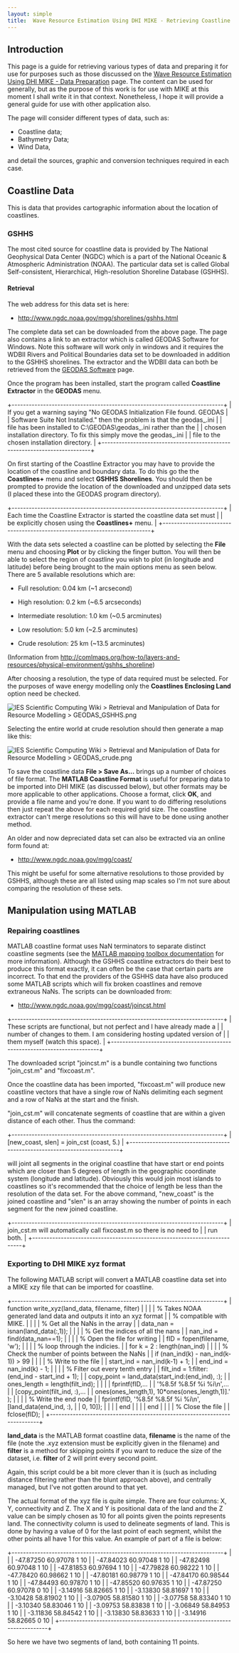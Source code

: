 ```yaml
---
layout: simple
title:  Wave Resource Estimation Using DHI MIKE - Retrieving Coastline Data
---
```


## Introduction

This page is a guide for retrieving various types of data and preparing
it for use for purposes such as those discussed on the [Wave Resource
Estimation Using DHI MIKE - Data
Preparation](https://www.wiki.ed.ac.uk/display/iesscicomp/Wave+Resource+Estimation+Using+DHI+MIKE+-+Data+Preparation)
page. The content can be used for generally, but as the purpose of this
work is for use with MIKE at this moment I shall write it in that
context. Nonetheless, I hope it will provide a general guide for use
with other application also.

The page will consider different types of data, such as:

-   Coastline data;
-   Bathymetry Data;
-   Wind Data,

and detail the sources, graphic and conversion techniques required in
each case.

## Coastline Data

This is data that provides cartographic information about the location
of coastlines.

### GSHHS

The most cited source for coastline data is provided by The National
Geophysical Data Center (NGDC) which is a part of the National Oceanic &
Atmospheric Administration (NOAA). The particular data set is called
Global Self-consistent, Hierarchical, High-resolution Shoreline Database
(GSHHS).

#### Retrieval

The web address for this data set is here:

-   <http://www.ngdc.noaa.gov/mgg/shorelines/gshhs.html>

The complete data set can be downloaded from the above page. The page
also contains a link to an extractor which is called GEODAS Software for
Windows. Note this software will work only in windows and it requires
the WDBII Rivers and Political Boundaries data set to be downloaded in
addition to the GSHHS shorelines. The extractor and the WDBII data can
both be retrieved from the [GEODAS
Software](http://www.ngdc.noaa.gov/mgg/gdas/gx_announce.Html) page.

Once the program has been installed, start the program called
**Coastline Extractor** in the **GEODAS** menu.

+--------------------------------------------------------------------------+
| If you get a warning saying "No GEODAS Initialization File found. GEODAS |
| Software Suite Not Installed." then the problem is that the geodas\_.ini |
| file has been installed to C:\\GEODAS\\geodas\_.ini rather than the      |
| chosen installation directory. To fix this simply move the geodas\_.ini  |
| file to the chosen installation directory.                               |
+--------------------------------------------------------------------------+

On first starting of the Coastline Extractor you may have to provide the
location of the coastline and boundary data. To do this go the the
**Coastlines+** menu and select **GSHHS Shorelines**. You should then be
prompted to provide the location of the downloaded and unzipped data
sets (I placed these into the GEODAS program directory).

+--------------------------------------------------------------------------+
| Each time the Coastline Extractor is started the coastline data set must |
| be explicitly chosen using the **Coastlines+** menu.                     |
+--------------------------------------------------------------------------+

With the data sets selected a coastline can be plotted by selecting the
**File** menu and choosing **Plot** or by clicking the finger button.
You will then be able to select the region of coastline you wish to plot
(in longitude and latitude) before being brought to the main options
menu as seen below. There are 5 available resolutions which are:

-   Full resolution: 0.04 km (\~1 arcsecond)

-   High resolution: 0.2 km (\~6.5 arcseconds)

-   Intermediate resolution: 1.0 km (\~0.5 arcminutes)

-   Low resolution: 5.0 km (\~2.5 arcminutes)

-   Crude resolution: 25 km (\~13.5 arcminutes)

(Information from
<http://comlmaps.org/how-to/layers-and-resources/physical-environment/gshhs_shoreline>)

After choosing a resolution, the type of data required must be selected.
For the purposes of wave energy modelling only the **Coastlines
Enclosing Land** option need be checked.

![](View%20Source_files/GEODAS_GSHHS.png "IES Scientific Computing Wiki > Retrieval and Manipulation of Data for Resource Modelling > GEODAS_GSHHS.png")

Selecting the entire world at crude resolution should then generate a
map like this:

![](View%20Source_files/GEODAS_crude.png "IES Scientific Computing Wiki > Retrieval and Manipulation of Data for Resource Modelling > GEODAS_crude.png")

To save the coastline data **File \> Save As...** brings up a number of
choices of file format. The **MATLAB Coastline Format** is useful for
preparing data to be imported into DHI MIKE (as discussed below), but
other formats may be more applicable to other applications. Choose a
format, click **OK**, and provide a file name and you're done. If you
want to do differing resolutions then just repeat the above for each
required grid size. The coastline extractor can't merge resolutions so
this will have to be done using another method.

An older and now depreciated data set can also be extracted via an
online form found at:

-   <http://www.ngdc.noaa.gov/mgg/coast/>

This might be useful for some alternative resolutions to those provided
by GSHHS, although these are all listed using map scales so I'm not sure
about comparing the resolution of these sets.

## Manipulation using MATLAB

### Repairing coastlines

MATLAB coastline format uses NaN terminators to separate distinct
coastline segments (see the [MATLAB mapping toolbox
documentation](http://www.mathworks.co.uk/help/toolbox/map/f20-6077.html)
for more information). Although the GSHHS coastline extractors do their
best to produce this format exactly, it can often be the case that
certain parts are incorrect. To that end the providers of the GSHHS data
have also produced some MATLAB scripts which will fix broken coastlines
and remove extraneous NaNs. The scripts can be downloaded from:

-   <http://www.ngdc.noaa.gov/mgg/coast/joincst.html>

+--------------------------------------------------------------------------+
| These scripts are functional, but not perfect and I have already made a  |
| number of changes to them. I am considering hosting updated version of   |
| them myself (watch this space).                                          |
+--------------------------------------------------------------------------+

The downloaded script "joincst.m" is a bundle containing two functions
"join\_cst.m" and "fixcoast.m".

Once the coastline data has been imported, "fixcoast.m" will produce new
coastline vectors that have a single row of NaNs delimiting each segment
and a row of NaNs at the start and the finish.

"join\_cst.m" will concatenate segments of coastline that are within a
given distance of each other. Thus the command:

+--------------------------------------------------------------------------+
|     [new_coast, slen] = join_cst (coast, 5.)                             |
+--------------------------------------------------------------------------+

will joint all segments in the original coastline that have start or end
points which are closer than 5 degrees of length in the geographic
coordinate system (longitude and latitude). Obviously this would join
most islands to coastlines so it's recommended that the choice of length
be less than the resolution of the data set. For the above command,
"new\_coast" is the joined coastline and "slen" is an array showing the
number of points in each segment for the new joined coastline.

+--------------------------------------------------------------------------+
| join\_cst.m will automatically call fixcoast.m so there is no need to    |
| run both.                                                                |
+--------------------------------------------------------------------------+

### Exporting to DHI MIKE xyz format

The following MATLAB script will convert a MATLAB coastline data set
into a MIKE xzy file that can be imported for coastline.

+--------------------------------------------------------------------------+
|     function write_xyz(land_data, filename, filter)                      |
|                                                                          |
|     % Takes NOAA generated land data and outputs it into an xyz format   |
|     % compatible with MIKE.                                              |
|                                                                          |
|     % Get all the NaNs in the array                                      |
|     data_nan = isnan(land_data(:,1));                                    |
|                                                                          |
|     % Get the indices of all the nans                                    |
|     nan_ind = find(data_nan==1);                                         |
|                                                                          |
|     % Open the file for writing                                          |
|     fID = fopen(filename, 'w');                                          |
|                                                                          |
|     % loop through the indicies.                                         |
|     for k = 2 : length(nan_ind)                                          |
|                                                                          |
|         % Check the number of points between the NaNs                    |
|         if (nan_ind(k) - nan_ind(k-1)) > 99                              |
|                                                                          |
|             % Write to the file                                          |
|             start_ind = nan_ind(k-1) + 1;                                |
|             end_ind = nan_ind(k) - 1;                                    |
|                                                                          |
|             % Filter out every tenth entry                               |
|             filt_ind = 1:filter:(end_ind - start_ind + 1);               |
|             copy_point = land_data(start_ind:(end_ind), :);              |
|             ones_length = length(filt_ind);                              |
|                                                                          |
|             fprintf(fID,...                                              |
|                     '%8.5f %8.5f %i %i\n',...                            |
|                     [copy_point(filt_ind, :),...                         |
|                       ones(ones_length,1), 10*ones(ones_length,1)].' );  |
|                                                                          |
|             % Write the end node                                         |
|             fprintf(fID, '%8.5f %8.5f %i %i\n', [land_data(end_ind, :),  |
| 0, 10]);                                                                 |
|                                                                          |
|         end                                                              |
|                                                                          |
|     end                                                                  |
|                                                                          |
|     % Close the file                                                     |
|     fclose(fID);                                                         |
+--------------------------------------------------------------------------+

**land\_data** is the MATLAB format coastline data, **filename** is the
name of the file (note the .xyz extension must be explicitly given in
the filename) and **filter** is a method for skipping points if you want
to reduce the size of the dataset, i.e. **filter** of 2 will print every
second point.

Again, this script could be a bit more clever than it is (such as
including distance filtering rather than the blunt approach above), and
centrally managed, but I've not gotten around to that yet.

The actual format of the xyz file is quite simple. There are four
columns: X, Y, connectivity and Z. The X and Y is positional data of the
land and the Z value can be simply chosen as 10 for all points given the
points represents land. The connectivity column is used to delineate
segments of land. This is done by having a value of 0 for the last point
of each segment, whilst the other points all have 1 for this value. An
example of part of a file is below:

+--------------------------------------------------------------------------+
|                                                                          |
|     -47.87250 60.97078 1 10                                              |
|     -47.84023 60.97048 1 10                                              |
|     -47.82498 60.97048 1 10                                              |
|     -47.81853 60.97694 1 10                                              |
|     -47.79828 60.98222 1 10                                              |
|     -47.78420 60.98662 1 10                                              |
|     -47.80181 60.98779 1 10                                              |
|     -47.84170 60.98544 1 10                                              |
|     -47.84493 60.97870 1 10                                              |
|     -47.85520 60.97635 1 10                                              |
|     -47.87250 60.97078 0 10                                              |
|     -3.14916 58.82665 1 10                                               |
|     -3.13830 58.81697 1 10                                               |
|     -3.10428 58.81902 1 10                                               |
|     -3.07905 58.81580 1 10                                               |
|     -3.07758 58.83340 1 10                                               |
|     -3.10340 58.83046 1 10                                               |
|     -3.09753 58.83838 1 10                                               |
|     -3.06849 58.84953 1 10                                               |
|     -3.11836 58.84542 1 10                                               |
|     -3.13830 58.83633 1 10                                               |
|     -3.14916 58.82665 0 10                                               |
+--------------------------------------------------------------------------+

So here we have two segments of land, both containing 11 points.
